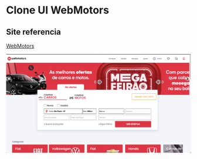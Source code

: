 # Clone UI WebMotors

## Site referencia

[WebMotors](https://www.webmotors.com.br)

<img alt="Imagem Clone UI"  src="./public/images/clone-webmotors.png" />